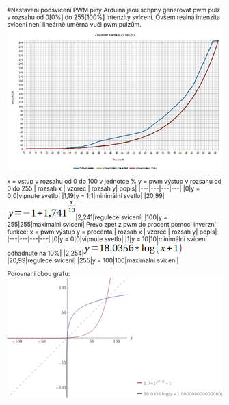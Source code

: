 #Nastaveni podsvícení
PWM piny Arduina jsou schpny generovat pwm pulz v rozsahu od 0[0%] do 255[100%] intenzity svícení.
Ovšem realná intenzita svícení není lineárně uměrná vuči pwm pulzům.
<img src = "GrafZavislostiSvetleNaVstup.png">

x = vstup v rozsahu od 0 do 100 v jednotce %
y = pwm výstup v rozsahu od 0 do 255
| rozsah x | vzorec | rozsah y| popis|
|---|---|---|---|
|0|y = 0|0|vipnute svetlo|
|1,19|y = 1|1|minimální svetlo|
|20,99|<img src = "vzA.png">|2,241|regulece svicení|
|100|y = 255|255|maximalni svicení|
Prevo zpet z pwm do procent pomoci inverzní funkce:
x = pwm výstup
y = procenta
| rozsah x | vzorec | rozsah y| popis|
|---|---|---|---|
|0|y = 0|0|vipnute svetlo|
|1|y = 10|10|minimální svícení odhadnute na 10%|
|2,254|<img src = "vzB.png">|20,99|regulece svicení|
|255|y = 100|100|maximalni svicení|

Porovnani obou grafu:
<img src = "WolframAlphaGraf.gif">